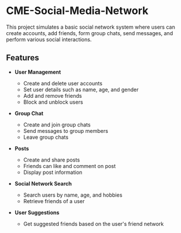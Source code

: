 # CME-Social-Media-Network

This project simulates a basic social network system where users can create accounts, add friends, form group chats, send messages, and perform various social interactions.

## Features

- **User Management**
  - Create and delete user accounts
  - Set user details such as name, age, and gender
  - Add and remove friends
  - Block and unblock users
 
- **Group Chat**
  - Create and join group chats
  - Send messages to group members
  - Leave group chats
 
- **Posts**
  - Create and share posts
  - Friends can like and comment on post
  - Display post information

- **Social Network Search**
  - Search users by name, age, and hobbies
  - Retrieve friends of a user

- **User Suggestions**
  - Get suggested friends based on the user's friend network
